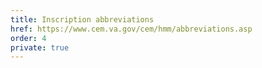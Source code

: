 ```yaml
---
title: Inscription abbreviations
href: https://www.cem.va.gov/cem/hmm/abbreviations.asp
order: 4
private: true
---
```

